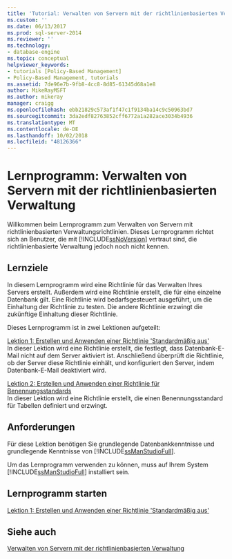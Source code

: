 ```yaml
---
title: 'Tutorial: Verwalten von Servern mit der richtlinienbasierten Verwaltung | Microsoft-Dokumentation'
ms.custom: ''
ms.date: 06/13/2017
ms.prod: sql-server-2014
ms.reviewer: ''
ms.technology:
- database-engine
ms.topic: conceptual
helpviewer_keywords:
- tutorials [Policy-Based Management]
- Policy-Based Management, tutorials
ms.assetid: 7de96e7b-9fb8-4cc8-8d85-61345d68a1e8
author: MikeRayMSFT
ms.author: mikeray
manager: craigg
ms.openlocfilehash: ebb21829c573af1f47c1f9134ba14c9c50963bd7
ms.sourcegitcommit: 3da2edf82763852cff6772a1a282ace3034b4936
ms.translationtype: MT
ms.contentlocale: de-DE
ms.lasthandoff: 10/02/2018
ms.locfileid: "48126366"
---
```

# <a name="tutorial-administering-servers-by-using-policy-based-management"></a>Lernprogramm: Verwalten von Servern mit der richtlinienbasierten Verwaltung
  Willkommen beim Lernprogramm zum Verwalten von Servern mit richtlinienbasierten Verwaltungsrichtlinien. Dieses Lernprogramm richtet sich an Benutzer, die mit [!INCLUDE[ssNoVersion](../../includes/ssnoversion-md.md)] vertraut sind, die richtlinienbasierte Verwaltung jedoch noch nicht kennen.  
  
## <a name="what-you-will-learn"></a>Lernziele  
 In diesem Lernprogramm wird eine Richtlinie für das Verwalten Ihres Servers erstellt. Außerdem wird eine Richtlinie erstellt, die für eine einzelne Datenbank gilt. Eine Richtlinie wird bedarfsgesteuert ausgeführt, um die Einhaltung der Richtlinie zu testen. Die andere Richtlinie erzwingt die zukünftige Einhaltung dieser Richtlinie.  
  
 Dieses Lernprogramm ist in zwei Lektionen aufgeteilt:  
  
 [Lektion 1: Erstellen und Anwenden einer Richtlinie 'Standardmäßig aus'](lesson-1-create-and-apply-an-off-by-default-policy.md)  
 In dieser Lektion wird eine Richtlinie erstellt, die festlegt, dass Datenbank-E-Mail nicht auf dem Server aktiviert ist. Anschließend überprüft die Richtlinie, ob der Server diese Richtlinie einhält, und konfiguriert den Server, indem Datenbank-E-Mail deaktiviert wird.  
  
 [Lektion 2: Erstellen und Anwenden einer Richtlinie für Benennungsstandards](lesson-2-create-and-apply-a-naming-standards-policy.md)  
 In dieser Lektion wird eine Richtlinie erstellt, die einen Benennungsstandard für Tabellen definiert und erzwingt.  
  
## <a name="requirements"></a>Anforderungen  
 Für diese Lektion benötigen Sie grundlegende Datenbankkenntnisse und grundlegende Kenntnisse von [!INCLUDE[ssManStudioFull](../../includes/ssmanstudiofull-md.md)].  
  
 Um das Lernprogramm verwenden zu können, muss auf Ihrem System [!INCLUDE[ssManStudioFull](../../includes/ssmanstudiofull-md.md)] installiert sein.  
  
## <a name="start-the-tutorial"></a>Lernprogramm starten  
 [Lektion 1: Erstellen und Anwenden einer Richtlinie 'Standardmäßig aus'](lesson-1-create-and-apply-an-off-by-default-policy.md)  
  
## <a name="see-also"></a>Siehe auch  
 [Verwalten von Servern mit der richtlinienbasierten Verwaltung](administer-servers-by-using-policy-based-management.md)  
  
  
